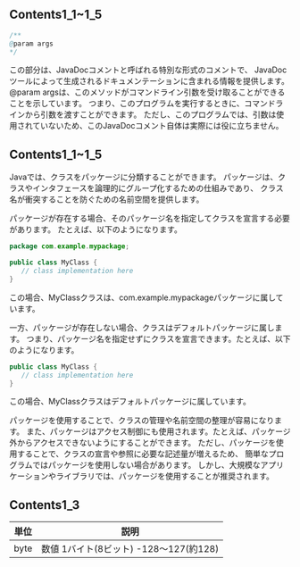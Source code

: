 ## Contents1_1~1_5
 ```java
/**
@param args
*/
 ```
この部分は、JavaDocコメントと呼ばれる特別な形式のコメントで、
JavaDocツールによって生成されるドキュメンテーションに含まれる情報を提供します。
@param argsは、このメソッドがコマンドライン引数を受け取ることができることを示しています。
つまり、このプログラムを実行するときに、コマンドラインから引数を渡すことができます。
ただし、このプログラムでは、引数は使用されていないため、このJavaDocコメント自体は実際には役に立ちません。

## Contents1_1~1_5
Javaでは、クラスをパッケージに分類することができます。
パッケージは、クラスやインタフェースを論理的にグループ化するための仕組みであり、
クラス名が衝突することを防ぐための名前空間を提供します。

パッケージが存在する場合、そのパッケージ名を指定してクラスを宣言する必要があります。
たとえば、以下のようになります。

 ```java
package com.example.mypackage;

public class MyClass {
    // class implementation here
}
 ```
この場合、MyClassクラスは、com.example.mypackageパッケージに属しています。

一方、パッケージが存在しない場合、クラスはデフォルトパッケージに属します。
つまり、パッケージ名を指定せずにクラスを宣言できます。たとえば、以下のようになります。

 ```java
public class MyClass {
    // class implementation here
}
 ```
この場合、MyClassクラスはデフォルトパッケージに属しています。

パッケージを使用することで、クラスの管理や名前空間の整理が容易になります。
また、パッケージはアクセス制御にも使用されます。たとえば、パッケージ外からアクセスできないようにすることができます。
ただし、パッケージを使用することで、クラスの宣言や参照に必要な記述量が増えるため、
簡単なプログラムではパッケージを使用しない場合があります。
しかし、大規模なアプリケーションやライブラリでは、パッケージを使用することが推奨されます。

## Contents1_3

|単位|説明|
|---|---|
|byte|数値	1バイト(8ビット)	-128〜127(約128)|


